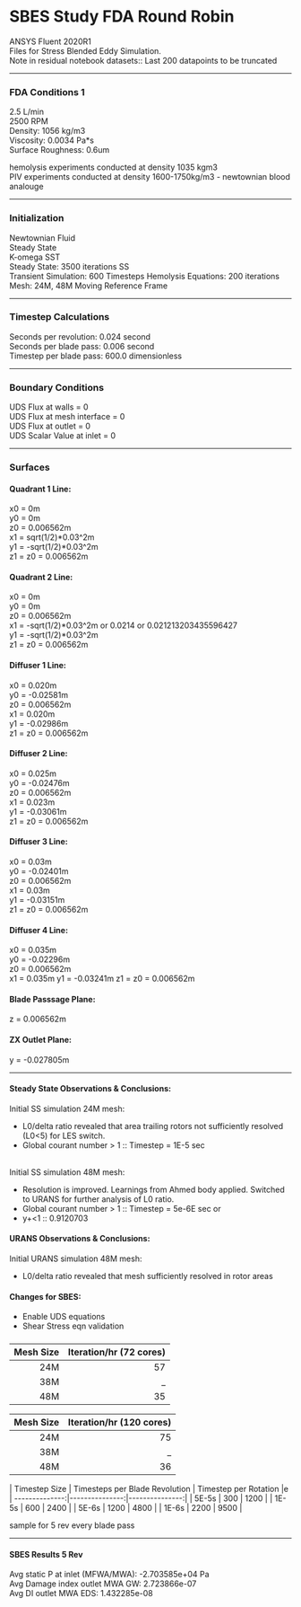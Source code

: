 # SBES Study FDA Round Robin
 
ANSYS Fluent 2020R1<br>
Files for Stress Blended Eddy Simulation. <br>
Note in residual notebook datasets:: Last 200 datapoints to be truncated

***
### FDA Conditions 1 <br>
2.5 L/min <br>
2500 RPM<br>
Density: 1056 kg/m3<br>
Viscosity: 0.0034 Pa*s<br>
Surface Roughness: 0.6um

hemolysis experiments conducted at density 1035 kgm3 <br>
PIV experiments conducted at density 1600-1750kg/m3 - newtownian blood analouge
***
### Initialization 
Newtownian Fluid<br>
Steady State<br>
K-omega SST <br>
Steady State: 3500 iterations SS <br>
Transient Simulation: 600 Timesteps 
Hemolysis Equations: 200 iterations <br>
Mesh: 24M, 48M
Moving Reference Frame <br> 
***
### Timestep Calculations
Seconds per revolution: 0.024 second <br> 
Seconds per blade pass: 0.006 second <br> 
Timestep per blade pass: 600.0 dimensionless<br> 
***
### Boundary Conditions
UDS Flux at walls = 0 <br>
UDS Flux at mesh interface = 0 <br> 
UDS Flux at outlet = 0 <br>
UDS Scalar Value at inlet = 0 <br>
***
### Surfaces
#### Quadrant 1 Line:
x0 = 0m <br>
y0 = 0m <br>
z0 = 0.006562m <br>
x1 = sqrt(1/2)*0.03^2m <br>
y1 = -sqrt(1/2)*0.03^2m <br>
z1 = z0 = 0.006562m <br>
#### Quadrant 2 Line:
x0 = 0m <br>
y0 = 0m <br>
z0 = 0.006562m <br>
x1 = -sqrt(1/2)*0.03^2m or 0.0214 or 0.021213203435596427<br>
y1 = -sqrt(1/2)*0.03^2m <br>
z1 = z0 = 0.006562m <br>

#### Diffuser 1 Line:
x0 = 0.020m <br>
y0 = -0.02581m <br>
z0 = 0.006562m <br>
x1 = 0.020m<br>
y1 = -0.02986m<br>
z1 = z0 = 0.006562m <br>

#### Diffuser 2 Line:
x0 = 0.025m <br>
y0 = -0.02476m <br>
z0 = 0.006562m <br>
x1 = 0.023m<br>
y1 = -0.03061m<br>
z1 = z0 = 0.006562m <br>

#### Diffuser 3 Line:
x0 = 0.03m <br>
y0 = -0.02401m <br>
z0 = 0.006562m <br>
x1 = 0.03m<br>
y1 = -0.03151m<br>
z1 = z0 = 0.006562m <br>

#### Diffuser 4 Line:
x0 = 0.035m <br>
y0 = -0.02296m <br>
z0 = 0.006562m <br>
x1 = 0.035m
y1 = -0.03241m
z1 = z0 = 0.006562m <br>


#### Blade Passsage Plane:
z = 0.006562m
#### ZX Outlet Plane:
y = -0.027805m
***
#### Steady State Observations & Conclusions:
Initial SS simulation 24M mesh:
* L0/delta ratio revealed that area trailing rotors not sufficiently resolved (L0<5) for LES switch.
* Global courant number > 1 :: Timestep = 1E-5 sec <br> <br>

Initial SS simulation 48M mesh: 
* Resolution is improved. Learnings from Ahmed body applied. Switched to URANS for further analysis of L0 ratio.  
* Global courant number > 1 :: Timestep = 5e-6E sec or 
* y+<1 :: 0.9120703
#### URANS Observations & Conclusions:
Initial URANS simulation 48M mesh:
* L0/delta ratio revealed that mesh sufficiently resolved in rotor areas
#### Changes for SBES:
* Enable UDS equations
* Shear Stress eqn validation
###
| Mesh Size | Iteration/hr (72 cores) | 
| --------------:|---------------:|
| 24M | 57 |
| 38M | _ |
| 48M | 35 |

| Mesh Size | Iteration/hr (120 cores) | 
| --------------:|---------------:|
| 24M | 75 |
| 38M | _ |
| 48M | 36 |

	
| Timestep Size | Timesteps per Blade Revolution | Timestep per Rotation |e
| --------------:|---------------:|---------------:|
| 5E-5s | 300 | 1200 |
| 1E-5s | 600 | 2400 |
| 5E-6s | 1200 | 4800 |
| 1E-6s | 2200 | 9500 |

sample for 5 rev every blade pass

***
#### SBES Results 5 Rev
Avg static P at inlet (MFWA/MWA): -2.703585e+04 Pa <br>
Avg Damage index outlet MWA GW: 2.723866e-07 <br>
Avg DI outlet MWA EDS: 1.432285e-08
